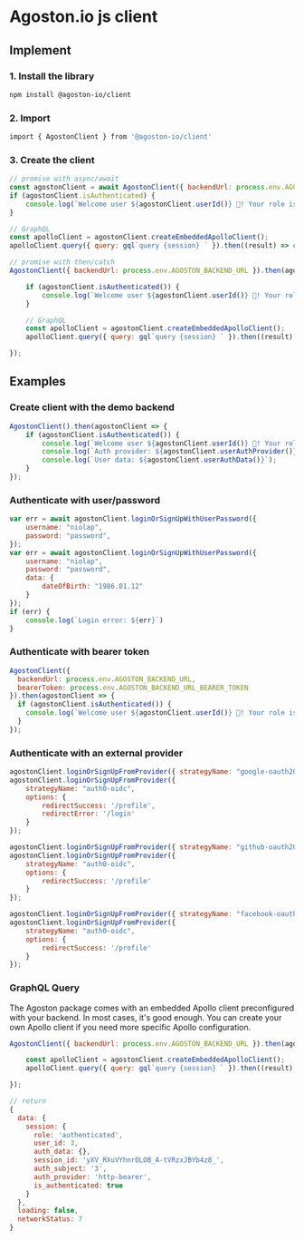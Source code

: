 # Agoston.io js client

## Implement

### 1. Install the library

```bash
npm install @agoston-io/client
```

### 2. Import

```bash
import { AgostonClient } from '@agoston-io/client'
```

### 3. Create the client

```js
// promise with async/await
const agostonClient = await AgostonClient({ backendUrl: process.env.AGOSTON_BACKEND_URL });
if (agostonClient.isAuthenticated) {
    console.log(`Welcome user ${agostonClient.userId()} 👋! Your role is: ${agostonClient.userRole()}.`);
}

// GraphQL
const apolloClient = agostonClient.createEmbeddedApolloClient();
apolloClient.query({ query: gql`query {session} ` }).then((result) => console.log(result));
```

```js
// promise with then/catch
AgostonClient({ backendUrl: process.env.AGOSTON_BACKEND_URL }).then(agostonClient => {

    if (agostonClient.isAuthenticated()) {
        console.log(`Welcome user ${agostonClient.userId()} 👋! Your role is: ${agostonClient.userRole()}.`);
    }

    // GraphQL
    const apolloClient = agostonClient.createEmbeddedApolloClient();
    apolloClient.query({ query: gql`query {session} ` }).then((result) => console.log(result));

});
```

## Examples

### Create client with the demo backend

```js
AgostonClient().then(agostonClient => {
    if (agostonClient.isAuthenticated()) {
        console.log(`Welcome user ${agostonClient.userId()} 👋! Your role is: ${agostonClient.userRole()}.`);
        console.log(`Auth provider: ${agostonClient.userAuthProvider()}`);
        console.log(`User data: ${agostonClient.userAuthData()}`);
    }
});
```

### Authenticate with user/password

```js
var err = await agostonClient.loginOrSignUpWithUserPassword({
    username: "niolap",
    password: "password",
});
var err = await agostonClient.loginOrSignUpWithUserPassword({
    username: "niolap",
    password: "password",
    data: {
        dateOfBirth: "1986.01.12"
    }
});
if (err) {
    console.log(`Login error: ${err}`)
}
```

### Authenticate with bearer token

```js
AgostonClient({
  backendUrl: process.env.AGOSTON_BACKEND_URL,
  bearerToken: process.env.AGOSTON_BACKEND_URL_BEARER_TOKEN
}).then(agostonClient => {
  if (agostonClient.isAuthenticated()) {
    console.log(`Welcome user ${agostonClient.userId()} 👋! Your role is: ${agostonClient.userRole()}.`);
  }
});
```

### Authenticate with an external provider

```js
agostonClient.loginOrSignUpFromProvider({ strategyName: "google-oauth20" });
agostonClient.loginOrSignUpFromProvider({
    strategyName: "auth0-oidc",
    options: {
        redirectSuccess: '/profile',
        redirectError: '/login'
    }
});

agostonClient.loginOrSignUpFromProvider({ strategyName: "github-oauth20" });
agostonClient.loginOrSignUpFromProvider({
    strategyName: "auth0-oidc",
    options: {
        redirectSuccess: '/profile'
    }
});

agostonClient.loginOrSignUpFromProvider({ strategyName: "facebook-oauth20" });
agostonClient.loginOrSignUpFromProvider({
    strategyName: "auth0-oidc",
    options: {
        redirectSuccess: '/profile'
    }
});
```

### GraphQL Query

The Agoston package comes with an embedded Apollo client preconfigured with your backend.
In most cases, it's good enough. You can create your own Apollo client if you need more specific Apollo configuration.

```js
AgostonClient({ backendUrl: process.env.AGOSTON_BACKEND_URL }).then(agostonClient => {

    const apolloClient = agostonClient.createEmbeddedApolloClient();
    apolloClient.query({ query: gql`query {session} ` }).then((result) => console.log(result));

});
```

```js
// return
{
  data: {
    session: {
      role: 'authenticated',
      user_id: 3,
      auth_data: {},
      session_id: 'yXV_RXuVYhnrOLOB_A-tVRzxJBYb4z8_',
      auth_subject: '3',
      auth_provider: 'http-bearer',
      is_authenticated: true
    }
  },
  loading: false,
  networkStatus: 7
}
```